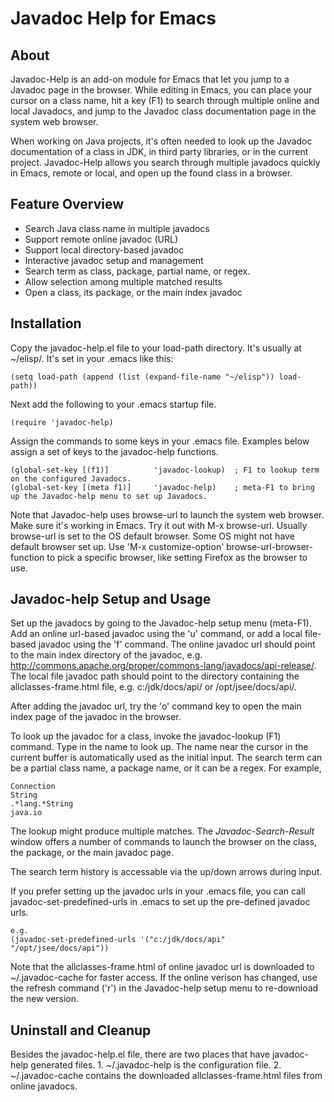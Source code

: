 Javadoc Help for Emacs
======================

## About

Javadoc-Help is an add-on module for Emacs that let you jump to a Javadoc page in the browser. 
While editing in Emacs, you can place your cursor on a class name, hit a key (F1) to search 
through multiple online and local Javadocs, and jump to the Javadoc class documentation page
in the system web browser.

When working on Java projects, it's often needed to look up the Javadoc documentation of a class in JDK, 
in third party libraries, or in the current project.  Javadoc-Help allows you search through multiple 
javadocs quickly in Emacs, remote or local, and open up the found class in a browser.


## Feature Overview

* Search Java class name in multiple javadocs
* Support remote online javadoc (URL)
* Support local directory-based javadoc
* Interactive javadoc setup and management
* Search term as class, package, partial name, or regex.
* Allow selection among multiple matched results
* Open a class, its package, or the main index javadoc


## Installation
  
Copy the javadoc-help.el file to your load-path directory.  It's usually at ~/elisp/.  It's set in your .emacs like this:

    (setq load-path (append (list (expand-file-name "~/elisp")) load-path))
  
Next add the following to your .emacs startup file.

    (require 'javadoc-help)
  
Assign the commands to some keys in your .emacs file.  Examples below assign a set of keys to the javadoc-help functions.

    (global-set-key [(f1)]          'javadoc-lookup)  ; F1 to lookup term on the configured Javadocs.
    (global-set-key [(meta f1)]     'javadoc-help)    ; meta-F1 to bring up the Javadoc-help menu to set up Javadocs.

Note that Javadoc-help uses browse-url to launch the system web browser.
Make sure it's working in Emacs.  Try it out with M-x browse-url.  Usually
browse-url is set to the OS default browser.  Some OS might not have default 
browser set up.  Use 'M-x customize-option' browse-url-browser-function
to pick a specific browser, like setting Firefox as the browser to use.

## Javadoc-help Setup and Usage

Set up the javadocs by going to the Javadoc-help setup menu (meta-F1).
Add an online url-based javadoc using the 'u' command, or add a local
file-based javadoc using the 'f' command.  The online javadoc url 
should point to the main index directory of the javadoc, e.g. 
http://commons.apache.org/proper/commons-lang/javadocs/api-release/.
The local file javadoc path should point to the directory containing
the allclasses-frame.html file, e.g. c:/jdk/docs/api/ or /opt/jsee/docs/api/.

After adding the javadoc url, try the 'o' command key to open the main
index page of the javadoc in the browser.

To look up the javadoc for a class, invoke the javadoc-lookup (F1) command.
Type in the name to look up.  The name near the cursor in the current buffer
is automatically used as the initial input.  The search term can be a partial
class name, a package name, or it can be a regex.  For example,

    Connection
    String
    .*lang.*String
    java.io

The lookup might produce multiple matches.  The *Javadoc-Search-Result* 
window offers a number of commands to launch the browser on the class,
the package, or the main javadoc page.

The search term history is accessable via the up/down arrows during input.

If you prefer setting up the javadoc urls in your .emacs file, you can call
javadoc-set-predefined-urls in .emacs to set up the pre-defined javadoc urls.

    e.g.
    (javadoc-set-predefined-urls '("c:/jdk/docs/api" "/opt/jsee/docs/api"))

Note that the allclasses-frame.html of online javadoc url is downloaded to
~/.javadoc-cache for faster access.  If the online verison has changed, use
the refresh command ('r') in the Javadoc-help setup menu to re-download the
new version.

## Uninstall and Cleanup

Besides the javadoc-help.el file, there are two places that have javadoc-help
generated files.  1. ~/.javadoc-help is the configuration file.  2. ~/.javadoc-cache
contains the downloaded allclasses-frame.html files from online javadocs.

